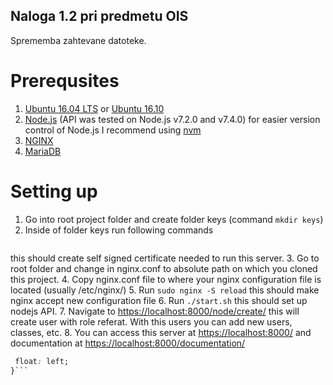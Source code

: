 ## Naloga 1.2 pri predmetu OIS
Sprememba zahtevane datoteke.

# Prerequsites #
1. [Ubuntu 16.04 LTS](https://www.ubuntu.com/download/desktop) or [Ubuntu 16.10](https://www.ubuntu.com/download/desktop)
2. [Node.js](https://nodejs.org/en/) (API was tested on Node.js v7.2.0 and v7.4.0) for easier version control of Node.js I recommend using [nvm](https://github.com/creationix/nvm)
3. [NGINX](https://www.nginx.com/)
4. [MariaDB](https://mariadb.org/)

# Setting up #
1. Go into root project folder and create folder keys (command ```mkdir keys```)
2. Inside of folder keys run following commands
```openssl genrsa -des3 -out thedeathstreaker_me.key 1024; openssl req -new -key thedeathstreaker_me.key -out thedeathstreaker_me.csr; cp thedeathstreaker_me.key thedeathstreaker_me.key.org; openssl rsa -in thedeathstreaker_me.key.org -out thedeathstreaker_me.key; openssl x509 -req -days 365 -in thedeathstreaker_me.csr -signkey thedeathstreaker_me.key -out thedeathstreaker_me.crt; 
```
this should create self signed certificate needed to run this server.
3. Go to root folder and change <path-to-project> in nginx.conf to absolute path on which you cloned this project.
4. Copy nginx.conf file to where your nginx configuration file is located (usually /etc/nginx/)
5. Run ```sudo nginx -S reload``` this should make nginx accept new configuration file
6. Run ```./start.sh``` this should set up nodejs API.
7. Navigate to [https://localhost:8000/node/create/](https://localhost:8000/node/create/) this will create user with role referat. With this users you can add new users, classes, etc.
8. You can access this server at [https://localhost:8000/](https://localhost:8000/) and documentation at [https://localhost:8000/documentation/](https://localhost:8000/documentation/)


 ```css #asd {
  float: left;
 }```
